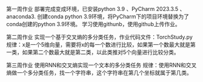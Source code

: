 第一周作业
部署完成变成环境，已安装python 3.9 、PyCharm 2023.3.5 、 anaconda3. 创建conda python 3.9环境，将PyCharm下的项目环境替换为了conda创建的python 3.9环境。 学习使用githunb，使用github上传作业。

第二周作业
实现一个基于交叉熵的多分类任务，作业代码文件：TorchStudy.py
规律：x是一个5维向量，需要将x的每一个数进行比较，如果第一个数最大就是第一类，如果第二个数最大就是第二类，以此类推对5个向量进行比较分类。

第三周作业
使用RNN和交叉熵实现一个文本的多分类任务
规律：使用RNN和交叉熵做一个多分类任务，找一个字符串，这个字符串在第几个坐标就属于第几类。
